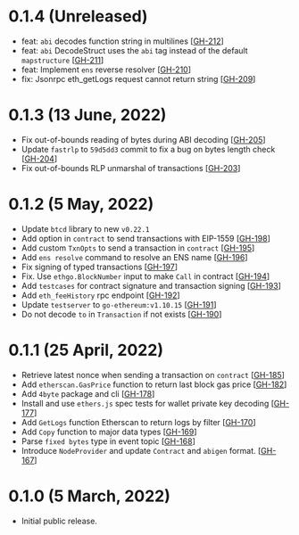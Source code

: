 # 0.1.4 (Unreleased)

- feat: `abi` decodes function string in multilines [[GH-212](https://github.com/thecatshidog/ethgo/issues/212)]
- feat: `abi` DecodeStruct uses the `abi` tag instead of the default `mapstructure` [[GH-211](https://github.com/thecatshidog/ethgo/issues/211)]
- feat: Implement `ens` reverse resolver [[GH-210](https://github.com/thecatshidog/ethgo/issues/210)]
- fix: Jsonrpc eth_getLogs request cannot return string [[GH-209](https://github.com/thecatshidog/ethgo/issues/209)]

# 0.1.3 (13 June, 2022)

- Fix out-of-bounds reading of bytes during ABI decoding [[GH-205](https://github.com/thecatshidog/ethgo/issues/205)]
- Update `fastrlp` to `59d5dd3` commit to fix a bug on bytes length check [[GH-204](https://github.com/thecatshidog/ethgo/issues/204)]
- Fix out-of-bounds RLP unmarshal of transactions [[GH-203](https://github.com/thecatshidog/ethgo/issues/203)]

# 0.1.2 (5 May, 2022)

- Update `btcd` library to new `v0.22.1`
- Add option in `contract` to send transactions with EIP-1559 [[GH-198](https://github.com/thecatshidog/ethgo/issues/198)]
- Add custom `TxnOpts` to send a transaction in `contract` [[GH-195](https://github.com/thecatshidog/ethgo/issues/195)]
- Add `ens resolve` command to resolve an ENS name [[GH-196](https://github.com/thecatshidog/ethgo/issues/196)]
- Fix signing of typed transactions [[GH-197](https://github.com/thecatshidog/ethgo/issues/197)]
- Fix. Use `ethgo.BlockNumber` input to make `Call` in contract [[GH-194](https://github.com/thecatshidog/ethgo/issues/194)]
- Add `testcases` for contract signature and transaction signing [[GH-193](https://github.com/thecatshidog/ethgo/issues/193)]
- Add `eth_feeHistory` rpc endpoint [[GH-192](https://github.com/thecatshidog/ethgo/issues/192)]
- Update `testserver` to `go-ethereum:v1.10.15` [[GH-191](https://github.com/thecatshidog/ethgo/issues/191)]
- Do not decode `to` in `Transaction` if not exists [[GH-190](https://github.com/thecatshidog/ethgo/issues/190)]

# 0.1.1 (25 April, 2022)

- Retrieve latest nonce when sending a transaction on `contract` [[GH-185](https://github.com/thecatshidog/ethgo/issues/185)]
- Add `etherscan.GasPrice` function to return last block gas price [[GH-182](https://github.com/thecatshidog/ethgo/issues/182)]
- Add `4byte` package and cli [[GH-178](https://github.com/thecatshidog/ethgo/issues/178)]
- Install and use `ethers.js` spec tests for wallet private key decoding [[GH-177](https://github.com/thecatshidog/ethgo/issues/177)]
- Add `GetLogs` function Etherscan to return logs by filter [[GH-170](https://github.com/thecatshidog/ethgo/issues/170)]
- Add `Copy` function to major data types [[GH-169](https://github.com/thecatshidog/ethgo/issues/169)]
- Parse `fixed bytes` type in event topic [[GH-168](https://github.com/thecatshidog/ethgo/issues/168)]
- Introduce `NodeProvider` and update `Contract` and `abigen` format. [[GH-167](https://github.com/thecatshidog/ethgo/issues/167)]

# 0.1.0 (5 March, 2022)

- Initial public release.
